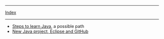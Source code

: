 
***

[Index](../index.html)

***

* [Steps to learn Java](java-learn-path.html), a possible path
* [New Java project, Eclipse and GitHub](eclipse-new-plus-github.html)
